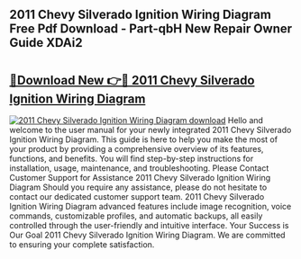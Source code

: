 ## 2011 Chevy Silverado Ignition Wiring Diagram Free Pdf Download - Part-qbH New Repair Owner Guide XDAi2

# <h2><a href="http://dfszls6.blite.top/?on=2011+Chevy+Silverado+Ignition+Wiring+Diagram">🔗Download New 👉🔴 2011 Chevy Silverado Ignition Wiring Diagram</a></h2>

[![2011 Chevy Silverado Ignition Wiring Diagram download](https://i.imgur.com/lujVjoI.png)](http://dfszls6.blite.top/?on=2011+Chevy+Silverado+Ignition+Wiring+Diagram)
Hello and welcome to the user manual for your newly integrated 2011 Chevy Silverado Ignition Wiring Diagram. This guide is here to help you make the most of your product by providing a comprehensive overview of its features, functions, and benefits. You will find step-by-step instructions for installation, usage, maintenance, and troubleshooting. Please Contact Customer Support for Assistance 2011 Chevy Silverado Ignition Wiring Diagram Should you require any assistance, please do not hesitate to contact our dedicated customer support team. 2011 Chevy Silverado Ignition Wiring Diagram advanced features include image recognition, voice commands, customizable profiles, and automatic backups, all easily controlled through the user-friendly and intuitive interface. Your Success is Our Goal 2011 Chevy Silverado Ignition Wiring Diagram. We are committed to ensuring your complete satisfaction.
